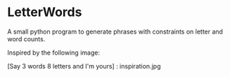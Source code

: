# LetterWords

A small python program to generate phrases with constraints on letter and word counts.

Inspired by the following image:

[Say 3 words 8 letters and I'm yours] : inspiration.jpg
